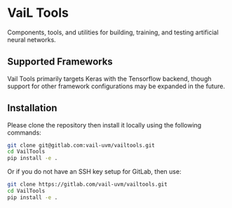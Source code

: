 # VaiL Tools
Components, tools, and utilities for building, training, and testing artificial neural networks.

## Supported Frameworks
Vail Tools primarily targets Keras with the Tensorflow backend, though support for other framework 
configurations may be expanded in the future.

## Installation
Please clone the repository then install it locally using the following commands:
```bash
git clone git@gitlab.com:vail-uvm/vailtools.git
cd VailTools
pip install -e .
```
Or if you do not have an SSH key setup for GitLab, then use:
```bash
git clone https://gitlab.com/vail-uvm/vailtools.git
cd VailTools
pip install -e .
```